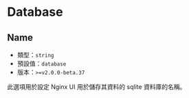 # Database

## Name
- 類型：`string`
- 預設值：`database`
- 版本：`>=v2.0.0-beta.37`

此選項用於設定 Nginx UI 用於儲存其資料的 sqlite 資料庫的名稱。
